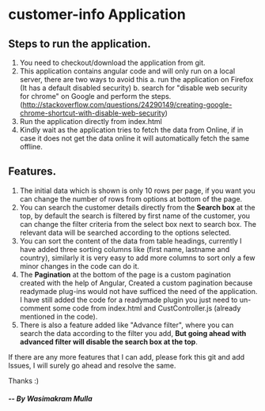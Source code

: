 # customer-info Application

## Steps to run the application.
1. You need to checkout/download the application from git.
2. This application contains angular code and will only run on a local server, there are two ways to avoid this
	a. run the application on Firefox (It has a default disabled security)
	b. search for "disable web security for chrome" on Google and perform the steps. (http://stackoverflow.com/questions/24290149/creating-google-chrome-shortcut-with-disable-web-security)
3. Run the application directly from index.html
4. Kindly wait as the application tries to fetch the data from Online, if in case it does not get the data online it will automatically fetch the same offline.

## Features.
1. The initial data which is shown is only 10 rows per page, if you want you can change the number of rows from options at bottom of the page.
2. You can search the customer details directly from the **Search box** at the top, by default the search is filtered by first name of the customer, you can change the filter criteria from the select box next to search box. The relevant data will be searched according to the options selected.
3. You can sort the content of the data from table headings, currently I have added three sorting columns like (first name, lastname and country), similarly it is very easy to add more columns to sort only a few minor changes in the code can do it.
4. The **Pagination** at the bottom of the page is a custom pagination created with the help of Angular, Created a custom pagination because readymade plug-ins would not have sufficed the need of the application. I have still added the code for a readymade plugin you just need to un-comment some code from index.html and CustController.js (already mentioned in the code).
5. There is also a feature added like "Advance filter", where you can search the data according to the filter you add, **But going ahead with advanced filter will disable the search box at the top**.

If there are any more features that I can add, please fork this git and add Issues, I will surely go ahead and resolve the same.

Thanks :)
##### -- By Wasimakram Mulla